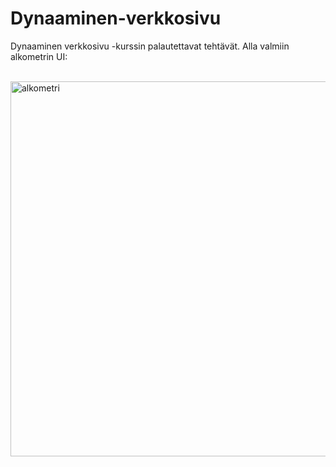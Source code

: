 # Dynaaminen-verkkosivu

Dynaaminen verkkosivu -kurssin palautettavat tehtävät. Alla valmiin alkometrin UI: <br><br>

<img width="600" alt="alkometri" src="https://user-images.githubusercontent.com/117356563/215762423-0b708427-93c4-4885-bf4e-4bc87ce5381b.PNG">
